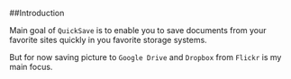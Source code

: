 ##Introduction

Main goal of `QuickSave` is to enable you to save documents from your favorite sites quickly in you favorite storage systems.

But for now saving picture to `Google Drive` and `Dropbox` from `Flickr` is my main focus. 